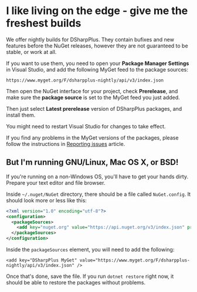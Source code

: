 # I like living on the edge - give me the freshest builds

We offer nightly builds for DSharpPlus. They contain bufixes and new features before the NuGet releases, however they are 
not guaranteed to be stable, or work at all.

If you want to use them, you need to open your **Package Manager Settings** in Visual Studio, and add the following MyGet 
feed to the package sources:

`https://www.myget.org/F/dsharpplus-nightly/api/v3/index.json`

Then open the NuGet interface for your project, check **Prerelease**, and make sure the **package source** is set to the MyGet 
feed you just added.

Then just select **Latest prerelease** version of DSharpPlus packages, and install them.

You might need to restart Visual Studio for changes to take effect.

If you find any problems in the MyGet versions of the packages, please follow the instructions in [Reporting issues](/articles/issues.html) 
article.

## But I'm running GNU/Linux, Mac OS X, or BSD!

If you're running on a non-Windows OS, you'll have to get your hands dirty. Prepare your text editor and file browser.

Inside `~/.nuget/NuGet` directory, there should be a file called `NuGet.config`. It should look more or less like this:

```xml
<?xml version="1.0" encoding="utf-8"?>
<configuration>
  <packageSources>
    <add key="nuget.org" value="https://api.nuget.org/v3/index.json" protocolVersion="3" />
  </packageSources>
</configuration>
```

Inside the `packageSources` element, you will need to add the following:

`<add key="DSharpPlus MyGet" value="https://www.myget.org/F/dsharpplus-nightly/api/v3/index.json" />`

Once that's done, save the file. If you run `dotnet restore` right now, it should be able to restore the packages without problems.
